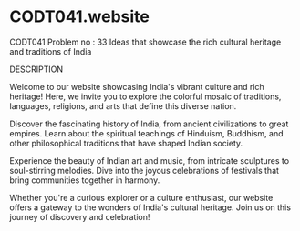 # CODT041.website

CODT041
Problem no : 33
Ideas that showcase the rich cultural heritage and traditions of India

DESCRIPTION

Welcome to our website showcasing India's vibrant culture and rich heritage! Here, we invite you to explore the colorful mosaic of traditions, languages, religions, and arts that define this diverse nation.

Discover the fascinating history of India, from ancient civilizations to great empires. Learn about the spiritual teachings of Hinduism, Buddhism, and other philosophical traditions that have shaped Indian society.

Experience the beauty of Indian art and music, from intricate sculptures to soul-stirring melodies. Dive into the joyous celebrations of festivals that bring communities together in harmony.

Whether you're a curious explorer or a culture enthusiast, our website offers a gateway to the wonders of India's cultural heritage. Join us on this journey of discovery and celebration!







